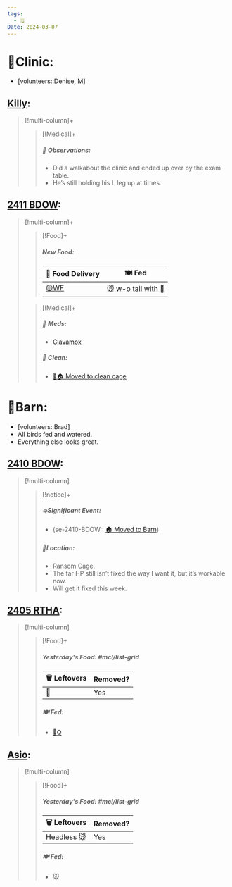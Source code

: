 ```yaml
---
tags:
  - 🗒️
Date: 2024-03-07
---
```


# 🏥Clinic:
- [volunteers::Denise, M]

## [Killy](../RARE%20Birds/Ed%20Birds/Killy.md):
> [!multi-column]+
>
>> [!Medical]+
>> ##### 🔭 Observations:
>> - Did a walkabout the clinic and ended up over by the exam table.
>> - He’s still holding his L leg up at times.

## [2411 BDOW](../RARE%20Birds/2411%20BDOW.md):
> [!multi-column]+
>
>> [!Food]+
>> ##### New Food:
>> |🚚 Food Delivery| 🍽️ Fed|
>> |---|---|
>>|[🟡WF](../Admin/Codes/Whole%20food.md)|[🐭 w-o tail with 💊](../Admin/Codes/Food/Mouse%20wo%20tail%20with%20meds.md)
>
>> [!Medical]+
>> ##### 💊 Meds:
>> - [Clavamox](../Admin/Codes/Medication/Clavamox.md)
>>
>>##### 🫧 Clean:
>> - [🧼🏠 Moved to clean cage](../Admin/Codes/Moved%20to%20clean%20cage.md)
>>

# 🏡Barn:
- [volunteers::Brad]
- All birds fed and watered.
- Everything else looks great.

## [2410 BDOW](../RARE%20Birds/2410%20BDOW.md):
> [!multi-column]
>
>> [!notice]+
>> ##### 💥Significant Event:
>>- (se-2410-BDOW:: [🏠 Moved to Barn](../Admin/Codes/Moved%20to%20Barn.md))
>>
>> ##### 📍Location:
>>- Ransom Cage.
>>	- The far HP still isn’t fixed the way I want it, but it’s workable now. 
>>	- Will get it fixed this week.
>>

## [2405 RTHA](../RARE%20Birds/2405%20RTHA.md):
> [!multi-column]
>
>> [!Food]+
>> ##### Yesterday's Food: #mcl/list-grid
>> |🗑️ Leftovers| Removed?
>> |---|---|
>>|🐀|Yes
>>
>> ##### 🍽️ Fed:
>> - [🐥Q](../Admin/Codes/Food/Quail.md)

## [Asio](../RARE%20Birds/Ed%20Birds/Asio.md):
> [!multi-column]
>
>> [!Food]+
>> ##### Yesterday's Food: #mcl/list-grid
>> |🗑️ Leftovers| Removed?
>> |---|---|
>>|Headless 🐭|Yes
>>
>> ##### 🍽️ Fed:
>> - 🐭

